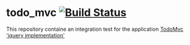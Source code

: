# todo\_mvc [![Build Status](https://travis-ci.com/anouarkappitou/todo_mcv.svg?branch=master)](https://travis-ci.com/anouarkappitou/todo_mcv)
This repository containe an integration test for the application [TodoMvc 'jquery implementation'](http://todomvc.com/examples/jquery/) 

